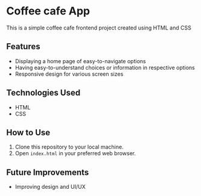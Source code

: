 # Coffee cafe App

This is a simple coffee cafe frontend project created using HTML and CSS

## Features

- Displaying a home page of easy-to-navigate options
- Having easy-to-understand choices or information in respective options
- Responsive design for various screen sizes

## Technologies Used

- HTML
- CSS

## How to Use

1. Clone this repository to your local machine.
2. Open `index.html` in your preferred web browser.

## Future Improvements

- Improving design and UI/UX

